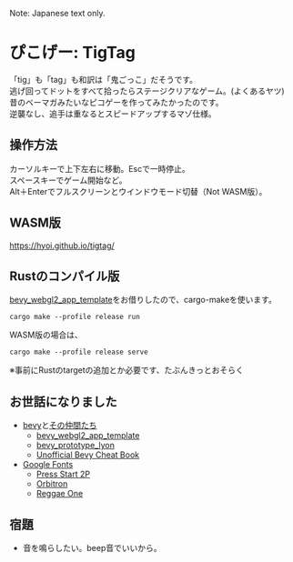 Note: Japanese text only.

# ぴこげー: TigTag
「tig」も「tag」も和訳は「鬼ごっこ」だそうです。  
逃げ回ってドットをすべて拾ったらステージクリアなゲーム。(よくあるヤツ)  
昔のベーマガみたいなピコゲーを作ってみたかったのです。  
逆襲なし、追手は重なるとスピードアップするマゾ仕様。
## 操作方法
カーソルキーで上下左右に移動。Escで一時停止。   
スペースキーでゲーム開始など。  
Alt＋Enterでフルスクリーンとウインドウモード切替（Not WASM版）。
## WASM版
https://hyoi.github.io/tigtag/
## Rustのコンパイル版
[bevy_webgl2_app_template](https://github.com/mrk-its/bevy_webgl2_app_template)をお借りしたので、cargo-makeを使います。   
```
cargo make --profile release run    
```
WASM版の場合は、
```
cargo make --profile release serve
```
※事前にRustのtargetの追加とか必要です、たぶんきっとおそらく
## お世話になりました
- [bevy](https://bevyengine.org/)と[その仲間たち](https://crates.io/search?q=bevy)
  - [bevy_webgl2_app_template](https://github.com/mrk-its/bevy_webgl2_app_template)
  - [bevy_prototype_lyon](https://github.com/Nilirad/bevy_prototype_lyon/)
  - [Unofficial Bevy Cheat Book](https://bevy-cheatbook.github.io/)
- [Google Fonts](https://fonts.google.com/)
  - [Press Start 2P](https://fonts.google.com/specimen/Press+Start+2P)
  - [Orbitron](https://fonts.google.com/specimen/Orbitron)
  - [Reggae One](https://fonts.google.com/specimen/Reggae+One?subset=japanese)
## 宿題
- 音を鳴らしたい。beep音でいいから。
